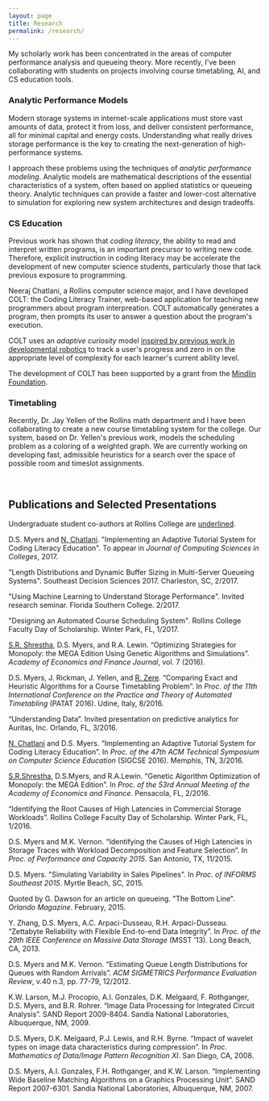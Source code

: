 ```yaml
---
layout: page
title: Research
permalink: /research/
---
```


My scholarly work has been concentrated in the areas of computer performance analysis and queueing theory. More recently, I've been collaborating with students on projects involving course timetabling, AI, and CS education tools.

### Analytic Performance Models

Modern storage systems in internet-scale applications must store vast amounts of data, protect it from loss, and deliver consistent performance, all for minimal capital and energy costs. Understanding what really drives storage performance is the key to creating the next-generation of high-performance systems.

I approach these problems using the techniques of *analytic performance modeling*. Analytic models are mathematical descriptions of the essential characteristics of a system, often based on applied statistics or queueing theory. Analytic techniques can provide a faster and lower-cost alternative to simulation for exploring new system architectures and design tradeoffs.


### CS Education

Previous work has shown that *coding literacy*, the ability to read and interpret written programs, is an important precursor to writing new code. Therefore, explicit instruction in coding literacy may be accelerate the development of new computer science students, particularly those that lack previous exposure to programming.

Neeraj Chatlani, a Rollins computer science major, and I have developed COLT: the Coding Literacy Trainer, web-based application for teaching new programmers about program interpreation. COLT automatically generates a program, then prompts its user to answer a question about the program's execution.

COLT uses an *adaptive curiosity* model [inspired by previous work in developmental robotics](https://www.cs.swarthmore.edu/~meeden/) to track a user's progress and zero in on the appropriate level of complexity for each learner's current ability level.

The development of COLT has been supported by a grant from the [Mindlin Foundation](https://mindlinfoundation.org).

### Timetabling

Recently, Dr. Jay Yellen of the Rollins math department and I have been collaborating to create a new course timetabling system for the college. Our system, based on Dr. Yellen's previous work, models the scheduling problem as a coloring of a weighted graph. We are currently working on developing fast, admissible heuristics for a search over the space of possible room and timeslot assignments.


<br/>

## Publications and Selected Presentations
Undergraduate student co-authors at Rollins College are <u>underlined</u>.

D.S. Myers and <u>N. Chatlani</u>. "Implementing an Adaptive Tutorial System for Coding Literacy
Education". To appear in *Journal of Computing Sciences in Colleges*, 2017.

"Length Distributions and Dynamic Buffer Sizing in Multi-Server Queueing Systems". Southeast Decision Sciences 2017. Charleston, SC, 2/2017.

"Using Machine Learning to Understand Storage Performance". Invited research seminar. Florida Southern College. 2/2017.

"Designing an Automated Course Scheduling System". Rollins College Faculty Day of Scholarship. Winter Park, FL, 1/2017.

<u>S.R. Shrestha</u>, D.S. Myers, and R.A. Lewin. “Optimizing Strategies for Monopoly: the MEGA Edition Using Genetic Algorithms and Simulations”. *Academy of Economics and Finance Journal*, vol. 7 (2016).

D.S. Myers, J. Rickman, J. Yellen, and <u>R. Zere</u>. “Comparing Exact and Heuristic Algorithms for a Course Timetabling Problem”. In *Proc. of the 11th International Conference on the Practice and Theory of Automated Timetabling* (PATAT 2016). Udine, Italy, 8/2016.

“Understanding Data”. Invited presentation on predictive analytics for Auritas, Inc. Orlando, FL, 3/2016.

<u>N. Chatlani</u> and D.S. Myers. “Implementing an Adaptive Tutorial System for Coding Literacy Education”. In *Proc. of the 47th ACM Technical Symposium on Computer Science Education* (SIGCSE 2016). Memphis, TN, 3/2016.

<u>S.R.Shrestha</u>, D.S.Myers, and R.A.Lewin. “Genetic Algorithm Optimization of Monopoly: the MEGA Edition”. In *Proc. of the 53rd Annual Meeting of the Academy of Economics and Finance*. Pensacola, FL, 2/2016.

“Identifying the Root Causes of High Latencies in Commercial Storage Workloads”. Rollins College Faculty Day of Scholarship. Winter Park, FL, 1/2016.

D.S. Myers and M.K. Vernon. “Identifying the Causes of High Latencies in Storage Traces with Workload Decomposition and Feature Selection”. In *Proc. of Performance and Capacity 2015*. San Antonio, TX, 11/2015.

D.S. Myers. "Simulating Variability in Sales Pipelines". In *Proc. of INFORMS Southeast 2015*. Myrtle Beach, SC, 2015.

Quoted by G. Dawson for an article on queueing. "The Bottom Line". *Orlando Magazine*. February, 2015.

Y. Zhang, D.S. Myers, A.C. Arpaci-Dusseau, R.H. Arpaci-Dusseau. “Zettabyte Reliability with Flexible End-to-end Data Integrity”. In *Proc. of the 29th IEEE Conference on Massive Data Storage* (MSST ’13). Long Beach, CA, 2013.

D.S. Myers and M.K. Vernon. “Estimating Queue Length Distributions for Queues with Random Arrivals”. *ACM SIGMETRICS Performance Evaluation Review*, v.40 n.3, pp. 77-79, 12/2012.

K.W. Larson, M.J. Procopio, A.I. Gonzales, D.K. Melgaard, F. Rothganger, D.S. Myers, and B.R. Rohrer. “Image Data Processing for Integrated Circuit Analysis”. SAND Report 2009-8404. Sandia National Laboratories, Albuquerque, NM, 2009.

D.S. Myers, D.K. Melgaard, P.J. Lewis, and R.H. Byrne. “Impact of wavelet types on image data characteristics during compression”. In *Proc. Mathematics of Data/Image Pattern Recognition XI*. San Diego, CA, 2008.

D.S. Myers, A.I. Gonzales, F.H. Rothganger, and K.W. Larson. “Implementing Wide Baseline Matching Algorithms on a Graphics Processing Unit”. SAND Report 2007-6301. Sandia National Laboratories, Albuquerque, NM, 2007.
